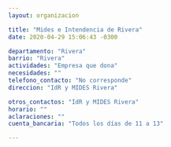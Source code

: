 ```yaml
---
layout: organizacion

title: "Mides e Intendencia de Rivera"
date: 2020-04-29 15:06:43 -0300

departamento: "Rivera"
barrio: "Rivera"
actividades: "Empresa que dona"
necesidades: ""
telefono_contacto: "No corresponde"
direccion: "IdR y MIDES Rivera"

otros_contactos: "IdR y MIDES Rivera"
horario: ""
aclaraciones: ""
cuenta_bancaria: "Todos los días de 11 a 13"

---
```

